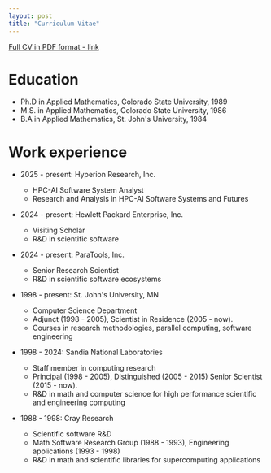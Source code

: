 ```yaml
---
layout: post
title: "Curriculum Vitae"
---
```


[Full CV in PDF format - link](https://maherou.github.io/files/MichaelAllenHerouxVitaCurrent.pdf)

Education
======
* Ph.D in Applied Mathematics, Colorado State University, 1989
* M.S. in Applied Mathematics, Colorado State University, 1986
* B.A in Applied Mathematics, St. John's University, 1984

Work experience
======
* 2025 - present: Hyperion Research, Inc.
  * HPC-AI Software System Analyst
  * Research and Analysis in HPC-AI Software Systems and Futures

* 2024 - present: Hewlett Packard Enterprise, Inc.
  * Visiting Scholar
  * R&D in scientific software

* 2024 - present: ParaTools, Inc.
  * Senior Research Scientist
  * R&D in scientific software ecosystems

* 1998 - present: St. John's University, MN
  * Computer Science Department
  * Adjunct (1998 - 2005), Scientist in Residence (2005 - now).
  * Courses in research methodologies, parallel computing, software engineering

* 1998 - 2024: Sandia National Laboratories
  * Staff member in computing research
  * Principal (1998 - 2005), Distinguished (2005 - 2015) Senior Scientist (2015 - now).
  * R&D in math and computer science for high performance scientific and engineering computing

* 1988 - 1998: Cray Research
  * Scientific software R&D
  * Math Software Research Group (1988 - 1993), Engineering applications (1993 - 1998)
  * R&D in math and scientific libraries for supercomputing applications
